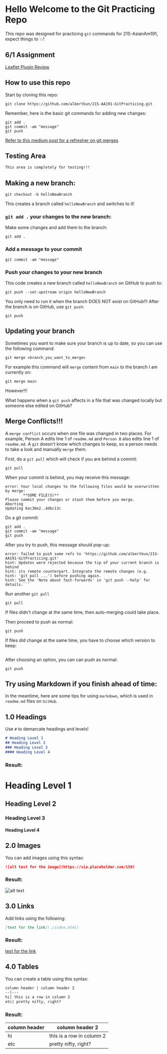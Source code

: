 # Hello Welcome to the Git Practicing Repo
This repo was designed for practicing `git` commands for 21S-AsianAm191, expect things to 💥!

## 6/1 Assignment
[Leaflet Plugin Review](./readme.md)

## How to use this repo

Start by cloning this repo:
```
git clone https://github.com/albertkun/21S-AA191-GitPracticing.git
```

Remember, here is the basic git commands for adding new changes:

```
git add .
git commit -am "message"
git push
```

[Refer to this medium post for a refresher on git merges](https://medium.com/swlh/git-branching-and-merging-made-easy-f7dacd4aa75e)
## Testing Area
```md
This area is completely for testing!!!
```

## Making a new branch:

```
git checkout -b helloNewBranch
```
This creates a branch called `helloNewBranch` and switches to it!

### `git add .` your changes to the new branch:
Make some changes and add them to the branch:
```
git add .
```

### Add a message to your commit
```
git commit -am "message"
```

### Push your changes to your new branch

This code creates a new branch called `helloNewBranch` on GitHub to push to:
```
git push --set-upstream origin helloNewBranch
```
You only need to run it when the branch DOES NOT exist on GitHub!!! After the branch is on GitHub, use `git push`:
```
git push
```


## Updating your branch
Sometimes you want to make sure your branch is up to date, so you can use the following command:
```
git merge <branch_you_want_to_merge>
```
For example this command will `merge` content from `main` to the branch I am currently on:
```
git merge main
```
However!!!

What happens when a `git push` affects in a file that was changed locally but someone else edited on GitHub?

## Merge Conflicts!!!
A `merge conflict` occurs when one file was changed in two places. For example, Person A edits line 1 of `readme.md` and `Person B` also edits line 1 of `readme.md`. A `git` doesn't know which changes to keep, so a person needs to take a look and manually `merge` them.

First, do a `git pull` which will check if you are behind a commit:

```
git pull
```

When your commit is behind, you may receive this message:
```
error: Your local changes to the following files would be overwritten by merge:
        **SOME FILE(S)**
Please commit your changes or stash them before you merge.
Aborting
Updating 6ac38e2..4dbc13c
```

Do a git commit:

```
git add .
git commit -am "message"
git push
```
After you try to push, this message should pop-up:

```
error: failed to push some refs to 'https://github.com/albertkun/21S-AA191-GitPracticing.git'
hint: Updates were rejected because the tip of your current branch is behind
hint: its remote counterpart. Integrate the remote changes (e.g.
hint: 'git pull ...') before pushing again.
hint: See the 'Note about fast-forwards' in 'git push --help' for details.```
```
Run another `git pull`
```
git pull
```
If files didn't change at the same time, then auto-merging could take place.

Then proceed to push as normal:
```
git push
```
If files did change at the same time, you have to choose which version to keep:

![]()

After choosing an option, you can can push as normal:

```
git push
```
## Try using Markdown if you finish ahead of time:

In the meantime, here are some tips for using `markdown`, which is used in `readme.md` files on `GitHub`.

## 1.0 Headings 
Use `#` to demarcate headings and levels!

```md
# Heading Level 1
## Heading Level 2
### Heading Level 3
#### Heading Level 4
```
### Result:
# Heading Level 1
## Heading Level 2
### Heading Level 3
#### Heading Level 4

## 2.0 Images
You can add images using this syntax:
```md
![alt text for the image](https://via.placeholder.com/150)
```
### Result:

![alt text](https://via.placeholder.com/150)
## 3.0 Links
Add links using the following:
```md
[text for the link](./index.html)
```
### Result:
[text for the link](./index.html)

## 4.0 Tables
You can create a table using this syntax:
```md
column header | column header 2
--|---
hi| this is a row in column 2
etc| pretty nifty, right?
```
### Result:
column header | column header 2
--|---
hi| this is a row in column 2
etc| pretty nifty, right?
